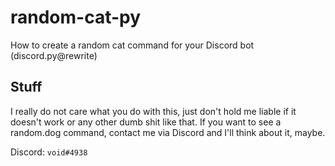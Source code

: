 # random-cat-py
How to create a random cat command for your Discord bot (discord.py@rewrite)

## Stuff
I really do not care what you do with this, just don't hold me liable if it doesn't work or any other dumb shit like that.
If you want to see a random.dog command, contact me via Discord and I'll think about it, maybe.

Discord: `void#4938`
